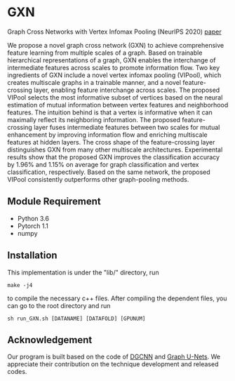 # GXN

Graph Cross Networks with Vertex Infomax Pooling (NeurIPS 2020) [paper](https://arxiv.org/abs/2010.01804)

We propose a novel graph cross network (GXN) to achieve comprehensive feature learning from multiple scales of a graph. Based on trainable hierarchical representations of a graph, GXN enables the interchange of intermediate features across scales to promote information flow. Two key ingredients of GXN include a novel vertex infomax pooling (VIPool), which creates multiscale graphs in a trainable manner, and a novel feature-crossing layer, enabling feature interchange across scales. The proposed VIPool selects the most informative subset of vertices based on the neural estimation of mutual information between vertex features and neighborhood features. The intuition behind is that a vertex is informative when it can maximally reflect its neighboring information. The proposed feature-crossing layer fuses intermediate features between two scales for mutual enhancement by improving information flow and enriching multiscale features at hidden layers. The cross shape of the feature-crossing layer distinguishes GXN from many other multiscale architectures. Experimental results show that the proposed GXN improves the classification accuracy by 1.96% and 1.15% on average for graph classification and vertex classification, respectively. Based on the same network, the proposed VIPool consistently outperforms other graph-pooling methods.

## Module Requirement
* Python 3.6
* Pytorch 1.1
* numpy

## Installation
This implementation is under the "lib/" directory, run
```
make -j4
```
to compile the necessary c++ files. After compiling the dependent files, you can go to the root directory and run
```
sh run_GXN.sh [DATANAME] [DATAFOLD] [GPUNUM]
```




## Acknowledgement
Our program is built based on the code of [DGCNN](https://github.com/muhanzhang/pytorch_DGCNN) and [Graph U-Nets](https://github.com/HongyangGao/Graph-U-Nets). We appreciate their contribution on the technique development and released codes.

